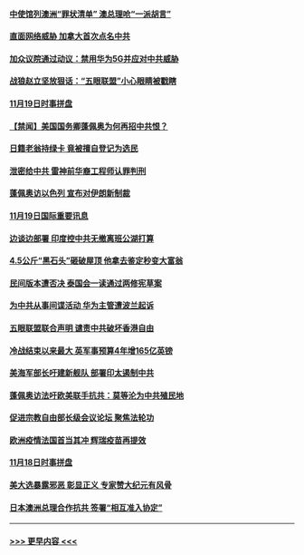 #### [中使馆列澳洲“罪状清单” 澳总理呛“一派胡言”](../pages/prog202/a102990961.md?t=11201051) 
#### [直面网络威胁 加拿大首次点名中共](../pages/prog202/a102991001.md?t=11201051) 
#### [加众议院通过动议：禁用华为5G并应对中共威胁](../pages/prog202/a102990921.md?t=11201051) 
#### [战狼赵立坚放狠话：“五眼联盟”小心眼睛被戳瞎](../pages/prog202/a102990885.md?t=11201051) 
#### [11月19日时事拼盘](../pages/prog202/a102990955.md?t=11201051) 
#### [【禁闻】美国国务卿蓬佩奥为何再招中共恨？](../pages/prog202/a102990906.md?t=11201051) 
#### [日籍老翁持绿卡 竟被擅自登记为选民](../pages/prog202/a102990809.md?t=11201051) 
#### [泄密给中共 雷神前华裔工程师认罪判刑](../pages/prog202/a102990797.md?t=11201051) 
#### [蓬佩奥访以色列 宣布对伊朗新制裁](../pages/prog202/a102990792.md?t=11201051) 
#### [11月19日国际重要讯息](../pages/prog202/a102990628.md?t=11201051) 
#### [边谈边部署 印度控中共无撤离班公湖打算](../pages/prog202/a102990514.md?t=11201051) 
#### [4.5公斤“黑石头”砸破屋顶 他拿去鉴定秒变大富翁](../pages/prog202/a102990512.md?t=11201051) 
#### [民间版本遭否决 泰国会一读通过两修宪草案](../pages/prog202/a102990509.md?t=11201051) 
#### [为中共从事间谍活动 华为主管遭波兰起诉](../pages/prog202/a102990482.md?t=11201051) 
#### [五眼联盟联合声明 谴责中共破坏香港自由](../pages/prog202/a102990460.md?t=11201051) 
#### [冷战结束以来最大 英军事预算4年增165亿英镑](../pages/prog202/a102990461.md?t=11201051) 
#### [美海军部长吁建新舰队 部署印太遏制中共](../pages/prog202/a102990428.md?t=11201051) 
#### [蓬佩奥访法吁欧美联手抗共：莫等沦为中共殖民地](../pages/prog202/a102990202.md?t=11201051) 
#### [促进宗教自由部长级会议论坛 聚焦法轮功](../pages/prog202/a102990322.md?t=11201051) 
#### [欧洲疫情法国首当其冲 辉瑞疫苗再提效](../pages/prog202/a102990208.md?t=11201051) 
#### [11月18日时事拼盘](../pages/prog202/a102990217.md?t=11201051) 
#### [美大选暴露邪恶 彰显正义 专家赞大纪元有风骨](../pages/prog202/a102990049.md?t=11201051) 
#### [日本澳洲总理合作抗共 签署“相互准入协定”](../pages/prog202/a102989898.md?t=11201051) 

----
#### [ >>> 更早内容 <<< ](../indexes/prog202-earlier.md)

